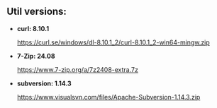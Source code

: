 

## Util versions:

* **curl: 8.10.1**

  https://curl.se/windows/dl-8.10.1_2/curl-8.10.1_2-win64-mingw.zip


* **7-Zip: 24.08**

  https://www.7-zip.org/a/7z2408-extra.7z


* **subversion: 1.14.3**

  https://www.visualsvn.com/files/Apache-Subversion-1.14.3.zip

